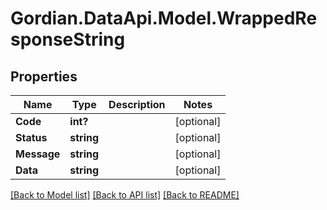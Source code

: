 # Gordian.DataApi.Model.WrappedResponseString
## Properties

Name | Type | Description | Notes
------------ | ------------- | ------------- | -------------
**Code** | **int?** |  | [optional] 
**Status** | **string** |  | [optional] 
**Message** | **string** |  | [optional] 
**Data** | **string** |  | [optional] 

[[Back to Model list]](../README.md#documentation-for-models) [[Back to API list]](../README.md#documentation-for-api-endpoints) [[Back to README]](../README.md)

